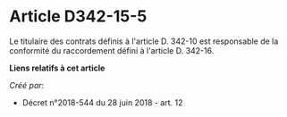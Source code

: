 # Article D342-15-5

Le titulaire des contrats définis à l'article D. 342-10 est responsable de la conformité du raccordement défini à l'article
D. 342-16.

**Liens relatifs à cet article**

_Créé par_:

  - Décret n°2018-544 du 28 juin 2018 - art. 12
